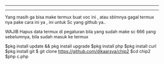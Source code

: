 ______________________________________________

______________________________________________
Yang masih ga bisa make termux buat voc ini , atau sblmnya gagal termux nya pake cara ini ya , ini untuk Sc yang github ya..


WAJIB Hapus data termux di pegaturan bila yang sudah make sc 666 yang sebelumnya, bila sudah masuk ke termux

$pkg install update && pkg install upgrade
$pkg install php
$pkg install curl
$pkg install git
$ git clone https://github.com/dikaarsya/chip2
$cd chip2
$php c.php

